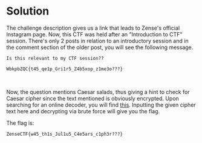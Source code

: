 # Solution

The challenge description gives us a link that leads to Zense's official Instagram page. Now, this CTF was held after an "Introduction to CTF" session. There's only 2 posts in relation to an introductory session and in the comment section of the older post, you will see the following message.

```
Is this relevant to my CTF session??

WbkpbZQC{t45_qe1p_Gri1r5_Z4b5xop_z1me3o???}
```
<br />

Now, the question mentions Caesar salads, thus giving a hint to check for Caesar cipher since the text mentioned is obviously encrypted. Upon searching for an online decoder, you will find [this](https://www.dcode.fr/caesar-cipher). Inputting the given cipher text here and decrypting via brute force will give you the flag.
<br />

The flag is:

```
ZenseCTF{w45_th1s_Jul1u5_C4e5ars_c1ph3r???}
```
